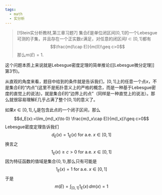 ```yaml
---
tags:
  - math
  - 实分析
---
```


> [!Stein实分析教材,第三章习题7]
> 集合$E$是单位闭区间$[0,1]$的一个Lebesgue可测的子集，并且存在一个正实数$c$满足，对任意的闭区间$I \subset [0,1]$都有$$\frac{m(I\cap E)}{m(I)}\geq c>0$$那么$m(E)=1$.

这个问题本质上来说就是Lebesgue密度定理的简单推论([[Lebesgue微分定理]]第3节)。

从直观的角度来看，题目中给到的条件就是告诉我们，$[0,1]$上的任意一个点$x$，不是集合$E$的“内点”(这里不是拓扑意义上的严格的概念，而是一种基于Lebesgue密度的直觉上的说法)，就是集合$E$的“边界上的点”（同样是一种直觉上的说法）。那么就很容易理解$E$几乎占满了整个$[0,1]$的意义了。

如果$x \in [0,1],I_x$是包含此点的一个闭子区间，那么$$d_E(x):=\lim_{m(I_x)\to 0} \frac{m(I_x\cap E)}{m(I_x)}\geq c>0$$Lebesgue密度定理告诉我们$$d_E(x)=1_E(x)\text{ for a.e. } x\in [0,1]$$换言之$$1_E(x)\geq c>0\text{ for a.e. } x\in [0,1]$$因为特征函数的值域是集合$\{0,1\}$,那么只有可能是$$1_E(x)=1\text{ for a.e. } x\in [0,1]$$于是$$m(E)=\int_{[0,1]}1_E(x)\,dm(x)=1$$
